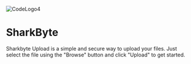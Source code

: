 ![CodeLogo4](https://github.com/QuantumBytePanda/ChatbotV2-haruko/assets/52766040/c7ebe686-8d19-4440-8ff8-7f65c5550e5f)
# SharkByte
Sharkbyte Upload is a simple and secure way to upload your files. Just select the file using the "Browse" button and click "Upload" to get started.
